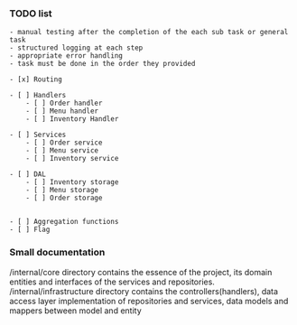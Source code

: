 ### TODO list
    - manual testing after the completion of the each sub task or general task 
    - structured logging at each step
    - appropriate error handling
    - task must be done in the order they provided 

    - [x] Routing

    - [ ] Handlers
        - [ ] Order handler
        - [ ] Menu handler
        - [ ] Inventory Handler 
    
    - [ ] Services
        - [ ] Order service
        - [ ] Menu service
        - [ ] Inventory service 

    - [ ] DAL
        - [ ] Inventory storage
        - [ ] Menu storage
        - [ ] Order storage 
    

    - [ ] Aggregation functions
    - [ ] Flag

### Small documentation
/internal/core directory contains the essence of the project, its domain entities and interfaces of the services and repositories.
/internal/infrastructure directory contains the controllers(handlers), data access layer implementation of repositories and services, data models and mappers between model and entity


